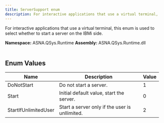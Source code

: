 ```yaml
---
title: ServerSupport enum
description: For interactive applications that use a virtual terminal, this enum is used to select whether to start a server on the IBMi side.
---
```


For interactive applications that use a virtual terminal, this enum is used to select whether to start a server on the IBMi side.

**Namespace:** ASNA.QSys.Runtime
**Assembly:** ASNA.QSys.Runtime.dll
<br>
<br>

## Enum Values

| Name | Description | Value
| --- | --- | --- 
| DoNotStart | Do not start a server. | 1 |
| Start | Initial default value, start the server. | 0 |
| StartIfUnlimitedUser | Start a server only if the user is unllimited. | 2 |
